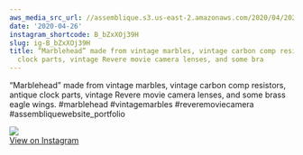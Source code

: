 ```yaml
---
aws_media_src_url: //assemblique.s3.us-east-2.amazonaws.com/2020/04/2020-04-26_02-58-46_UTC.jpg
date: '2020-04-26'
instagram_shortcode: B_bZxXOj39H
slug: ig-B_bZxXOj39H
title: “Marblehead” made from vintage marbles, vintage carbon comp resistors, antique
  clock parts, vintage Revere movie camera lenses, and some bra
---
```


“Marblehead” made from vintage marbles, vintage carbon comp resistors, antique clock parts, vintage Revere movie camera lenses, and some brass eagle wings. #marblehead #vintagemarbles #reveremoviecamera #assembliquewebsite\_portfolio 

![](//assemblique.s3.us-east-2.amazonaws.com/2020/04/2020-04-26_02-58-46_UTC.jpg)   
[View on Instagram](https://www.instagram.com/p/B_bZxXOj39H/)